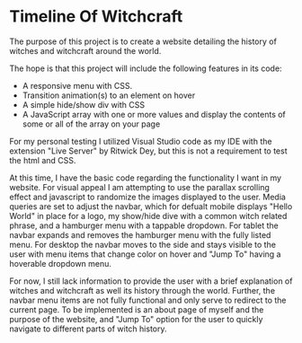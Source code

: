 # Timeline Of Witchcraft

The purpose of this project is to create a website detailing the history of witches and witchcraft around the world.

The hope is that this project will include the following features in its code:
<ul>
<li>A responsive menu with CSS.</li>
<li>Transition animation(s) to an element on hover</li>
<li>A simple hide/show div with CSS</li>
<li>A JavaScript array with one or more values and display the contents of some or all of the array on your page</li>
</ul>

For my personal testing I utilized Visual Studio code as my IDE with the extension "Live Server" by Ritwick Dey, but this is not a requirement to test the html and CSS.

At this time, I have the basic code regarding the functionality I want in my website. For visual appeal I am attempting to use the parallax scrolling effect and javascript to randomize the images displayed to the user. Media queries are set to adjust the navbar, which for defualt mobile displays "Hello World" in place for a logo, my show/hide dive with a common witch related phrase, and a hamburger menu with a tappable dropdown. For tablet the navbar expands and removes the hamburger menu with the fully listed menu. For desktop the navbar moves to the side and stays visible to the user with menu items that change color on hover and "Jump To" having a hoverable dropdown menu.

For now, I still lack information to provide the user with a brief explanation of witches and witchcraft as well its history through the world. 
Further, the navbar menu items are not fully functional and only serve to redirect to the current page. To be implemented is an about page of myself and the purpose of the website, and "Jump To" option for the user to quickly navigate to different parts of witch history.
